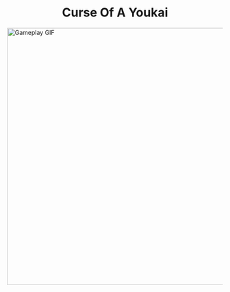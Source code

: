 <h1 align = "center">Curse Of A Youkai</h1

<p align = "center">
  <img src = "https://github.com/user-attachments/assets/f58e46a4-5a1b-4954-99f5-323b57fe6af5" alt = "Gameplay GIF" width = "600"> 
</p>
